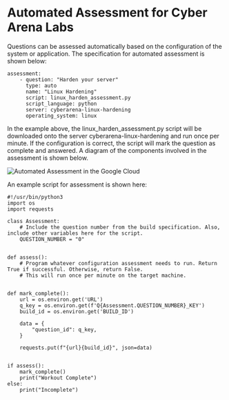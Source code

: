 # Automated Assessment for Cyber Arena Labs
Questions can be assessed automatically based on the configuration of the system or application. The specification for automated assessment is shown below:
```
assessment:
    - question: "Harden your server"
      type: auto
      name: "Linux Hardening"
      script: linux_harden_assessment.py
      script_language: python
      server: cyberarena-linux-hardening
      operating_system: linux
 ```
In the example above, the linux_harden_assessment.py script will be downloaded onto the server cyberarena-linux-hardening and run once per minute. If the configuration is correct, the script will mark the question as complete and answered. A diagram of the components involved in the assessment is shown below. 

![Automated Assessment in the Google Cloud](https://user-images.githubusercontent.com/50633591/216970454-e28d927c-5873-4e5a-b7c2-9064edb2af0f.png)

An example script for assessment is shown here:
```
#!/usr/bin/python3
import os
import requests

class Assessment:
    # Include the question number from the build specification. Also, include other variables here for the script.
    QUESTION_NUMBER = "0"


def assess():
    # Program whatever configuration assessment needs to run. Return True if successful. Otherwise, return False.
    # This will run once per minute on the target machine.


def mark_complete():
    url = os.environ.get('URL')
    q_key = os.environ.get(f'Q{Assessment.QUESTION_NUMBER}_KEY')
    build_id = os.environ.get('BUILD_ID')

    data = {
        "question_id": q_key,
    }

    requests.put(f"{url}{build_id}", json=data)


if assess():
    mark_complete()
    print("Workout Complete")
else:
    print("Incomplete")

```

